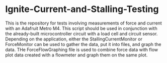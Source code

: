 # Ignite-Current-and-Stalling-Testing

This is the repository for tests involving measurements of force and current with an Adafruit Metro M4. This script should be used in conjunction with the already-built microcontroller circuit with a load cell and circuit sensor. 
Depending on the application, either the StallingCurrentMonitor or ForceMonitor can be used to gather the data, put it into files, and graph the data.
THe ForceFlowGraphing file is used to combine force data with flow plot data created with a flowmeter and graph them on the same plot. 

